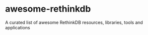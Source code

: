 # awesome-rethinkdb
A curated list of awesome RethinkDB resources, libraries, tools and applications
